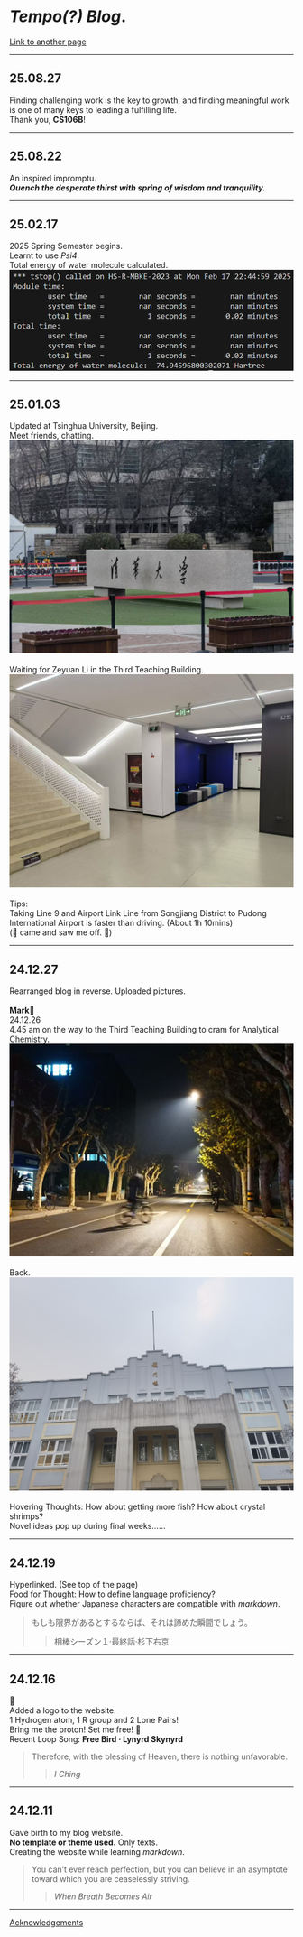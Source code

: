 # ***Tempo(?) Blog***.

[Link to another page](./another-page.html)

---

## 25.08.27
Finding challenging work is the key to growth, and finding meaningful work is one of many keys to leading a fulfilling life.<br>
Thank you, **CS106B**! <br>

---

## 25.08.22
An inspired impromptu. <br>
***Quench the desperate thirst with spring of wisdom and tranquility.*** <br>

---

## 25.02.17
2025 Spring Semester begins. <br>
Learnt to use *Psi4*. <br>
Total energy of water molecule calculated. <br>
![](/assets/img/Psi4_water.png)

---

## 25.01.03
Updated at Tsinghua University, Beijing. <br>
Meet friends, chatting. <br>
![](/assets/img/THU.jpg)<br>
 <br>
Waiting for Zeyuan Li in the Third Teaching Building.<br>
![](/assets/img/THU三教.jpg)<br>
 <br>
Tips: <br>
Taking Line 9 and Airport Link Line from Songjiang District to Pudong International Airport is faster than driving. (About 1h 10mins)<br>
(🦈 came and saw me off. 🥰)

---

## 24.12.27
Rearranged blog in reverse. Uploaded pictures.<br>
  <br>
**Mark**👀<br>
24.12.26<br>
4.45 am on the way to the Third Teaching Building to cram for Analytical Chemistry.<br>
![](/assets/img/吗喽.jpg)<br>
  <br>
Back.<br>
![](/assets/img/龙门楼.jpg)<br>
  <br>
Hovering Thoughts: How about getting more fish? How about crystal shrimps?<br>
Novel ideas pop up during final weeks......<br>

---

## 24.12.19
Hyperlinked. (See top of the page)<br>
Food for Thought: How to define language proficiency?<br>
Figure out whether Japanese characters are compatible with *markdown*.<br>
> もしも限界があるとするならば、それは諦めた瞬間でしょう。
> > 相棒シーズン１·最終話·杉下右京

---

## 24.12.16
🥺<br>
Added a logo to the website.<br>
1 Hydrogen atom, 1 R group and 2 Lone Pairs! <br>
Bring me the proton! Set me free! 🧪<br>
Recent Loop Song: **Free Bird · Lynyrd Skynyrd**
> Therefore, with the blessing of Heaven, there is nothing unfavorable.
> > *I Ching*

---

## 24.12.11  
Gave birth to my blog website.  
**No template or theme used.** Only texts.<br>
Creating the website while learning *markdown*.<br>
> You can’t ever reach perfection, but you can believe in an asymptote toward which you are ceaselessly striving.
> > *When Breath Becomes Air*

---

[Acknowledgements](./Acknowledgements.html)
